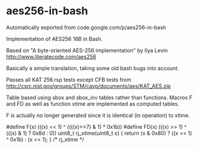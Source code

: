 # aes256-in-bash
Automatically exported from code.google.com/p/aes256-in-bash

Implementation of AES256 16B in Bash.

Based on "A byte-oriented AES-256 implementation" by Ilya Levin http://www.literatecode.com/aes256

Basically a simple translation, taking some old bash bugs into account.

Passes all KAT 256.rsp tests except CFB tests from http://csrc.nist.gov/groups/STM/cavp/documents/aes/KAT_AES.zip

Table based using sbox and sbox_inv tables rather than functions. Macros F and FD as well as function xtime are implemented as computed tables.

F is actually no longer generated since it is identical (in operation) to xtime.

#define F(x)   (((x) << 1) ^ ((((x)>>7) & 1) * 0x1b))
#define FD(x)  (((x) >> 1) ^ (((x) & 1) ? 0x8d : 0))
uint8_t rj_xtime(uint8_t x) 
{
    return (x & 0x80) ? ((x << 1) ^ 0x1b) : (x << 1);
} /* rj_xtime */
